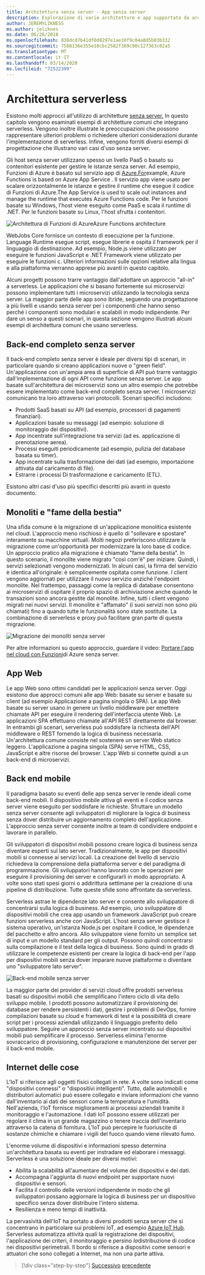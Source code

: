 ```yaml
---
title: Architettura senza server - App senza server
description: Esplorazione di varie architetture e app supportate da architetture senza server, tra cui app Web, dispositivi mobili e IoT.
author: JEREMYLIKNESS
ms.author: jeliknes
ms.date: 06/26/2018
ms.openlocfilehash: 838dcd7b41df0d8297e1ae10f9c04a8d5b83b332
ms.sourcegitcommit: 7588136e355e10cbc2582f389c90c127363c02a5
ms.translationtype: MT
ms.contentlocale: it-IT
ms.lasthandoff: 03/14/2020
ms.locfileid: "72522399"
---
```

# <a name="serverless-architecture"></a>Architettura serverless

Esistono molti approcci all'utilizzo di architetture [senza server.](https://azure.com/serverless) In questo capitolo vengono esaminati esempi di architetture comuni che integrano serverless. Vengono inoltre illustrate le preoccupazioni che possono rappresentare ulteriori problemi o richiedere ulteriori considerazioni durante l'implementazione di serverless. Infine, vengono forniti diversi esempi di progettazione che illustrano vari casi d'uso senza server.

Gli host senza server utilizzano spesso un livello PaaS o basato su contenitori esistente per gestire le istanze senza server. Ad esempio, Funzioni di Azure è basato sul servizio app di [Azure.For](https://docs.microsoft.com/azure/app-service/)example, Azure Functions is based on Azure App Service . Il servizio app viene usato per scalare orizzontalmente le istanze e gestire il runtime che esegue il codice di Funzioni di Azure.The App Service is used to scale out instances and manage the runtime that executes Azure Functions code. Per le funzioni basate su Windows, l'host viene eseguito come PaaS e scala il runtime di .NET. Per le funzioni basate su Linux, l'host sfrutta i contenitori.

![Architettura di Funzioni di AzureAzure Functions architecture](./media/azure-functions-architecture.png)

WebJobs Core fornisce un contesto di esecuzione per la funzione. Language Runtime esegue script, esegue librerie e ospita il framework per il linguaggio di destinazione. Ad esempio, Node.js viene utilizzato per eseguire le funzioni JavaScript e .NET Framework viene utilizzato per eseguire le funzioni c. Ulteriori informazioni sulle opzioni relative alla lingua e alla piattaforma verranno apprese più avanti in questo capitolo.

Alcuni progetti possono trarre vantaggio dall'adottare un approccio "all-in" a serverless. Le applicazioni che si basano fortemente sui microservizi possono implementare tutti i microservizi utilizzando la tecnologia senza server. La maggior parte delle app sono ibride, seguendo una progettazione a più livelli e usando senza server per i componenti che hanno senso perché i componenti sono modulari e scalabili in modo indipendente. Per dare un senso a questi scenari, in questa sezione vengono illustrati alcuni esempi di architettura comuni che usano serverless.

## <a name="full-serverless-back-end"></a>Back-end completo senza server

Il back-end completo senza server è ideale per diversi tipi di scenari, in particolare quando si creano applicazioni nuove o "green field". Un'applicazione con un'ampia area di superficie di API può trarre vantaggio dall'implementazione di ogni API come funzione senza server. Le app basate sull'architettura dei microservizi sono un altro esempio che potrebbe essere implementato come back-end completo senza server. I microservizi comunicano tra loro attraverso vari protocolli. Scenari specifici includono:

- Prodotti SaaS basati su API (ad esempio, processori di pagamenti finanziari).
- Applicazioni basate su messaggi (ad esempio: soluzione di monitoraggio dei dispositivi).
- App incentrate sull'integrazione tra servizi (ad es. applicazione di prenotazione aerea).
- Processi eseguiti periodicamente (ad esempio, pulizia del database basata su timer).
- App incentrate sulla trasformazione dei dati (ad esempio, importazione attivata dal caricamento di file).
- Estrarre i processi Di trasformazione e caricamento (ETL).

Esistono altri casi d'uso più specifici descritti più avanti in questo documento.

## <a name="monoliths-and-starving-the-beast"></a>Monoliti e "fame della bestia"

Una sfida comune è la migrazione di un'applicazione monolitica esistente nel cloud. L'approccio meno rischioso è quello di "sollevare e spostare" interamente su macchine virtuali. Molti negozi preferiscono utilizzare la migrazione come un'opportunità per modernizzare la loro base di codice. Un approccio pratico alla migrazione è chiamato "fame della bestia". In questo scenario, il monolite viene migrato "così com'è" per iniziare. Quindi, i servizi selezionati vengono modernizzati. In alcuni casi, la firma del servizio è identica all'originale: è semplicemente ospitata come funzione. I client vengono aggiornati per utilizzare il nuovo servizio anziché l'endpoint monolite. Nel frattempo, passaggi come la replica di database consentono ai microservizi di ospitare il proprio spazio di archiviazione anche quando le transazioni sono ancora gestite dal monolite. Infine, tutti i client vengono migrati nei nuovi servizi. Il monolite è "affamato" (i suoi servizi non sono più chiamati) fino a quando tutte le funzionalità sono state sostituite. La combinazione di serverless e proxy può facilitare gran parte di questa migrazione.

![Migrazione dei monoliti senza server](./media/serverless-monolith-migration.png)

Per altre informazioni su questo approccio, guardare il video: [Portare l'app nel cloud con Funzioni](https://channel9.msdn.com/Events/Connect/2017/E102)di Azure senza server.

## <a name="web-apps"></a>App Web

Le app Web sono ottimi candidati per le applicazioni senza server. Oggi esistono due approcci comuni alle app Web: basate su server e basate su client (ad esempio Applicazione a pagina singola o SPA). Le app Web basate su server usano in genere un livello middleware per emettere chiamate API per eseguire il rendering dell'interfaccia utente Web. Le applicazioni SPA effettuano chiamate all'API REST direttamente dal browser. In entrambi gli scenari, serverless può soddisfare la richiesta dell'API middleware o REST fornendo la logica di business necessaria. Un'architettura comune consiste nel sostenere un server Web statico leggero. L'applicazione a pagina singola (SPA) serve HTML, CSS, JavaScript e altre risorse del browser. L'app Web si connette quindi a un back-end di microservizi.

## <a name="mobile-back-ends"></a>Back end mobile

Il paradigma basato su eventi delle app senza server le rende ideali come back-end mobili. Il dispositivo mobile attiva gli eventi e il codice senza server viene eseguito per soddisfare le richieste. Sfruttare un modello senza server consente agli sviluppatori di migliorare la logica di business senza dover distribuire un aggiornamento completo dell'applicazione. L'approccio senza server consente inoltre ai team di condividere endpoint e lavorare in parallelo.

Gli sviluppatori di dispositivi mobili possono creare logica di business senza diventare esperti sul lato server. Tradizionalmente, le app per dispositivi mobili si connesse ai servizi locali. La creazione del livello di servizio richiedeva la comprensione della piattaforma server e del paradigma di programmazione. Gli sviluppatori hanno lavorato con le operazioni per eseguire il provisioning dei server e configurarli in modo appropriato. A volte sono stati spesi giorni o addirittura settimane per la creazione di una pipeline di distribuzione. Tutte queste sfide sono affrontate da serverless.

Serverless astrae le dipendenze lato server e consente allo sviluppatore di concentrarsi sulla logica di business. Ad esempio, uno sviluppatore di dispositivi mobili che crea app usando un framework JavaScript può creare funzioni serverless anche con JavaScript. L'host senza server gestisce il sistema operativo, un'istanza Node.js per ospitare il codice, le dipendenze del pacchetto e altro ancora. Allo sviluppatore viene fornito un semplice set di input e un modello standard per gli output. Possono quindi concentrarsi sulla compilazione e il test della logica di business. Sono quindi in grado di utilizzare le competenze esistenti per creare la logica di back-end per l'app per dispositivi mobili senza dover imparare nuove piattaforme o diventare uno "sviluppatore lato server".

![Back-end mobile senza server](./media/serverless-mobile-backend.png)

La maggior parte dei provider di servizi cloud offre prodotti serverless basati su dispositivi mobili che semplificano l'intero ciclo di vita dello sviluppo mobile. I prodotti possono automatizzare il provisioning dei database per rendere persistenti i dati, gestire i problemi di DevOps, fornire compilazioni basate su cloud e framework di test e la possibilità di creare script per i processi aziendali utilizzando il linguaggio preferito dello sviluppatore. Seguire un approccio senza server incentrato sui dispositivi mobili può semplificare il processo. Serverless elimina l'enorme sovraccarico di provisioning, configurazione e manutenzione dei server per il back-end mobile.

## <a name="internet-of-things-iot"></a>Internet delle cose

L'IoT si riferisce agli oggetti fisici collegati in rete. A volte sono indicati come "dispositivi connessi" o "dispositivi intelligenti". Tutto, dalle automobili e distributori automatici può essere collegato e inviare informazioni che vanno dall'inventario ai dati dei sensori come la temperatura e l'umidità. Nell'azienda, l'IoT fornisce miglioramenti ai processi aziendali tramite il monitoraggio e l'automazione. I dati IoT possono essere utilizzati per regolare il clima in un grande magazzino o tenere traccia dell'inventario attraverso la catena di fornitura. L'IoT può percepire le fuoriuscite di sostanze chimiche e chiamare i vigili del fuoco quando viene rilevato fumo.

L'enorme volume di dispositivi e informazioni spesso determina un'architettura basata su eventi per instradare ed elaborare i messaggi. Serverless è una soluzione ideale per diversi motivi:

- Abilita la scalabilità all'aumentare del volume dei dispositivi e dei dati.
- Accompagna l'aggiunta di nuovi endpoint per supportare nuovi dispositivi e sensori.
- Facilita il controllo delle versioni indipendente in modo che gli sviluppatori possano aggiornare la logica di business per un dispositivo specifico senza dover distribuire l'intero sistema.
- Resilienza e meno tempi di inattività.

La pervasività dell'IoT ha portato a diversi prodotti senza server che si concentrano in particolare sui problemi IoT, ad esempio [Azure IoT Hub](https://docs.microsoft.com/azure/iot-hub). Serverless automatizza attività quali la registrazione dei dispositivi, l'applicazione dei criteri, il monitoraggio e persino *la*distribuzione di codice nei dispositivi perimetrali. Il bordo si riferisce a dispositivi come sensori e attuatori che sono collegati a Internet, ma non una parte attiva.

>[!div class="step-by-step"]
>[Successivo](architecture-approaches.md)
>[precedente](serverless-architecture-considerations.md)
